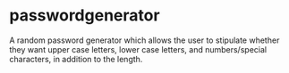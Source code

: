# passwordgenerator
A random password generator which allows the user to stipulate whether they want upper case letters, lower case letters, and numbers/special characters, in addition to the length.

